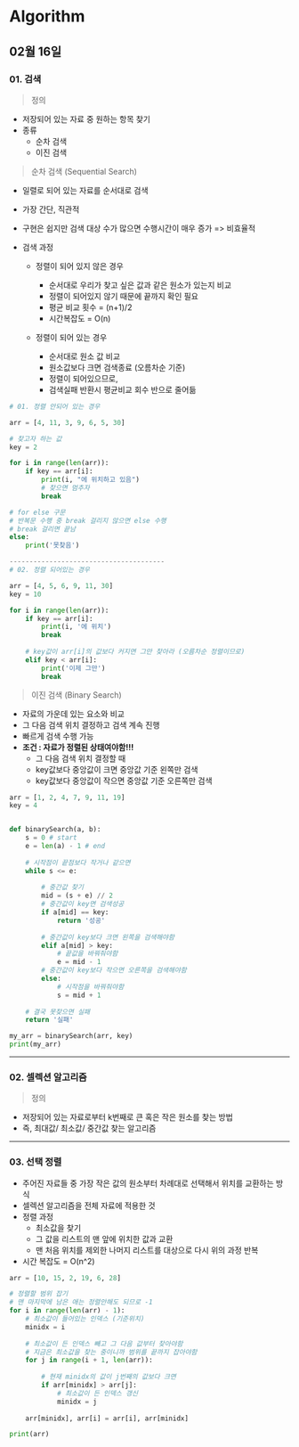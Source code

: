 # Algorithm

## 02월 16일

### 01. 검색

> 정의

- 저장되어 있는 자료 중 원하는 항목 찾기
- 종류
  - 순차 검색
  - 이진 검색



> 순차 검색 (Sequential Search)

- 일렬로 되어 있는 자료를 순서대로 검색

- 가장 간단, 직관적

- 구현은 쉽지만 검색 대상 수가 많으면 수행시간이 매우 증가 => 비효율적

- 검색 과정

  - 정렬이 되어 있지 않은 경우
    - 순서대로 우리가 찾고 싶은 값과 같은 원소가 있는지 비교
    - 정렬이 되어있지 않기 때문에 끝까지 확인 필요
    - 평균 비교 횟수 = (n+1)/2
    - 시간복잡도 = O(n)

  - 정렬이 되어 있는 경우
    - 순서대로 원소 값 비교
    - 원소값보다 크면 검색종료 (오름차순 기준)
    - 정렬이 되어있으므로, 
    - 검색실패 반환시 평균비교 회수 반으로 줄어듦

```python
# 01. 정렬 안되어 있는 경우

arr = [4, 11, 3, 9, 6, 5, 30]

# 찾고자 하는 값
key = 2

for i in range(len(arr)):
    if key == arr[i]:
        print(i, "에 위치하고 있음")
        # 찾으면 멈추자
        break

# for else 구문
# 반복문 수행 중 break 걸리지 않으면 else 수행
# break 걸리면 끝남
else:
    print('못찾음')

---------------------------------------    
# 02. 정렬 되어있는 경우

arr = [4, 5, 6, 9, 11, 30]
key = 10

for i in range(len(arr)):
    if key == arr[i]:
        print(i, '에 위치')
        break
        
    # key값이 arr[i]의 값보다 커지면 그만 찾아라 (오름차순 정렬이므로)
    elif key < arr[i]:
        print('이제 그만')
        break
```



> 이진 검색 (Binary Search)

- 자료의 가운데 있는 요소와 비교
- 그 다음 검색 위치 결정하고 검색 계속 진행
- 빠르게 검색 수행 가능
- **조건 : 자료가 정렬된 상태여야함!!!**
  - 그 다음 검색 위치 결정할 때 
  - key값보다 중앙값이 크면 중앙값 기준 왼쪽만 검색
  - key값보다 중앙값이 작으면 중앙값 기준 오른쪽만 검색

```python
arr = [1, 2, 4, 7, 9, 11, 19]
key = 4


def binarySearch(a, b):
    s = 0 # start
    e = len(a) - 1 # end
    
    # 시작점이 끝점보다 작거나 같으면
    while s <= e:
        
        # 중간값 찾기
        mid = (s + e) // 2
        # 중간값이 key면 검색성공
        if a[mid] == key:
            return '성공'
        
        # 중간값이 key보다 크면 왼쪽을 검색해야함
        elif a[mid] > key:
            # 끝값을 바꿔줘야함
            e = mid - 1
        # 중간값이 key보다 작으면 오른쪽을 검색해야함
        else:
            # 시작점을 바꿔줘야함
            s = mid + 1
            
    # 결국 못찾으면 실패
    return '실패'

my_arr = binarySearch(arr, key)
print(my_arr)
```



---------------------------------------



### 02. 셀렉션 알고리즘

> 정의

- 저장되어 있는 자료로부터 k번째로 큰 혹은 작은 원소를 찾는 방법
- 즉, 최대값/ 최소값/ 중간값 찾는 알고리즘



---------------------------------------



### 03. 선택 정렬

- 주어진 자료들 중 가장 작은 값의 원소부터 차례대로 선택해서 위치를 교환하는 방식
- 셀렉션 알고리즘을 전체 자료에 적용한 것
- 정렬 과정
  - 최소값을 찾기
  - 그 값을 리스트의 맨 앞에 위치한 값과 교환
  - 맨 처음 위치를 제외한 나머지 리스트를 대상으로 다시 위의 과정 반복
- 시간 복잡도 = O(n^2)

```python
arr = [10, 15, 2, 19, 6, 28]

# 정렬할 범위 잡기
# 맨 마지막에 남은 애는 정렬안해도 되므로 -1
for i in range(len(arr) - 1):
    # 최소값이 들어있는 인덱스 (기준위치)
    minidx = i
    
    # 최소값이 든 인덱스 빼고 그 다음 값부터 찾아야함
    # 지금은 최소값을 찾는 중이니까 범위를 끝까지 잡아야함
    for j in range(i + 1, len(arr)):
        
        # 현재 minidx의 값이 j번째의 값보다 크면
        if arr[minidx] > arr[j]:
            # 최소값이 든 인덱스 갱신
            minidx = j
    
    arr[minidx], arr[i] = arr[i], arr[minidx]

print(arr)
```
